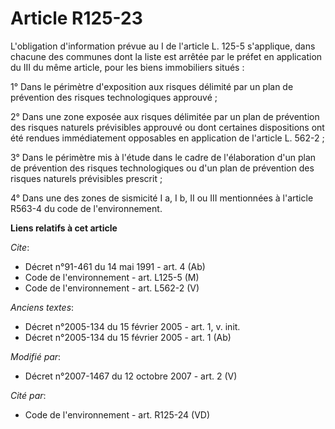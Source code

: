 # Article R125-23

L'obligation d'information prévue au I de l'article L. 125-5 s'applique, dans chacune des communes dont la liste est arrêtée
par le préfet en application du III du même article, pour les biens immobiliers situés :

1° Dans le périmètre d'exposition aux risques délimité par un plan de prévention des risques technologiques approuvé ;

2° Dans une zone exposée aux risques délimitée par un plan de prévention des risques naturels prévisibles approuvé ou dont
certaines dispositions ont été rendues immédiatement opposables en application de l'article L. 562-2 ;

3° Dans le périmètre mis à l'étude dans le cadre de l'élaboration d'un plan de prévention des risques technologiques ou d'un
plan de prévention des risques naturels prévisibles prescrit ;

4° Dans une des zones de sismicité I a, I b, II ou III mentionnées à l'article R563-4 du code de l'environnement.

**Liens relatifs à cet article**

_Cite_:

  - Décret n°91-461 du 14 mai 1991 - art. 4 (Ab)
  - Code de l'environnement - art. L125-5 (M)
  - Code de l'environnement - art. L562-2 (V)

_Anciens textes_:

  - Décret n°2005-134 du 15 février 2005 - art. 1, v. init.
  - Décret n°2005-134 du 15 février 2005 - art. 1 (Ab)

_Modifié par_:

  - Décret n°2007-1467 du 12 octobre 2007 - art. 2 (V)

_Cité par_:

  - Code de l'environnement - art. R125-24 (VD)
